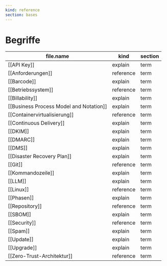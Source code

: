 ```yaml
---
kind: reference
section: bases
---
```


# Begriffe

| file.name                               | kind      | section |
| --------------------------------------- | --------- | ------- |
| [[API Key]]                             | explain   | term    |
| [[Anforderungen]]                       | reference | term    |
| [[Barcode]]                             | explain   | term    |
| [[Betriebssystem]]                      | reference | term    |
| [[Billability]]                         | explain   | term    |
| [[Business Process Model and Notation]] | explain   | term    |
| [[Containervirtualisierung]]            | reference | term    |
| [[Continuous Delivery]]                 | explain   | term    |
| [[DKIM]]                                | explain   | term    |
| [[DMARC]]                               | explain   | term    |
| [[DMS]]                                 | explain   | term    |
| [[Disaster Recovery Plan]]              | explain   | term    |
| [[Git]]                                 | reference | term    |
| [[Kommandozeile]]                       | explain   | term    |
| [[LLM]]                                 | explain   | term    |
| [[Linux]]                               | reference | term    |
| [[Phasen]]                              | explain   | term    |
| [[Repository]]                          | reference | term    |
| [[SBOM]]                                | explain   | term    |
| [[Security]]                            | reference | term    |
| [[Spam]]                                | explain   | term    |
| [[Update]]                              | explain   | term    |
| [[Upgrade]]                             | explain   | term    |
| [[Zero-Trust-Architektur]]              | reference | term    |
